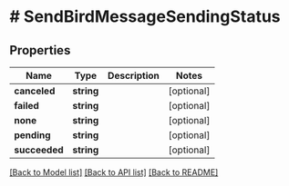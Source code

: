 # # SendBirdMessageSendingStatus

## Properties

Name | Type | Description | Notes
------------ | ------------- | ------------- | -------------
**canceled** | **string** |  | [optional]
**failed** | **string** |  | [optional]
**none** | **string** |  | [optional]
**pending** | **string** |  | [optional]
**succeeded** | **string** |  | [optional]

[[Back to Model list]](../../README.md#models) [[Back to API list]](../../README.md#endpoints) [[Back to README]](../../README.md)
